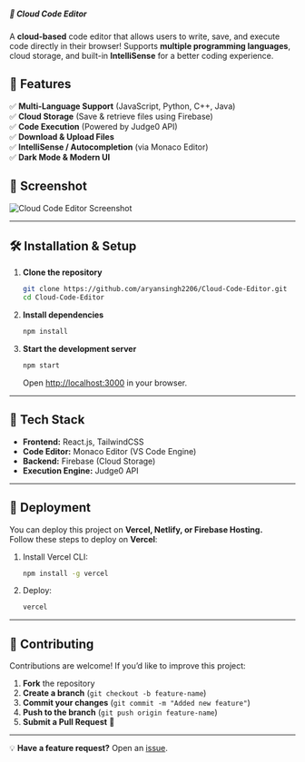 ##### 🚀 Cloud Code Editor  

A **cloud-based** code editor that allows users to write, save, and execute code directly in their browser! Supports **multiple programming languages**, cloud storage, and built-in **IntelliSense** for a better coding experience.  

## 🌟 Features  

✅ **Multi-Language Support** (JavaScript, Python, C++, Java)  
✅ **Cloud Storage** (Save & retrieve files using Firebase)  
✅ **Code Execution** (Powered by Judge0 API)  
✅ **Download & Upload Files**  
✅ **IntelliSense / Autocompletion** (via Monaco Editor)  
✅ **Dark Mode & Modern UI**  

 
## 📸 Screenshot  

![Cloud Code Editor Screenshot](![image](https://github.com/user-attachments/assets/6614ea4c-57fc-4c89-ad45-0335bc829025)
) <!-- Add a real screenshot -->

---

## 🛠️ Installation & Setup  

1. **Clone the repository**  
   ```sh
   git clone https://github.com/aryansingh2206/Cloud-Code-Editor.git
   cd Cloud-Code-Editor
   ```

2. **Install dependencies**  
   ```sh
   npm install
   ```

3. **Start the development server**  
   ```sh
   npm start
   ```
   Open [http://localhost:3000](http://localhost:3000) in your browser.  

---

## 🔧 Tech Stack  

- **Frontend:** React.js, TailwindCSS  
- **Code Editor:** Monaco Editor (VS Code Engine)  
- **Backend:** Firebase (Cloud Storage)  
- **Execution Engine:** Judge0 API  

---

## 🚀 Deployment  

You can deploy this project on **Vercel, Netlify, or Firebase Hosting.**  
Follow these steps to deploy on **Vercel**:  

1. Install Vercel CLI:  
   ```sh
   npm install -g vercel
   ```  
2. Deploy:  
   ```sh
   vercel
   ```  

---

## 🤝 Contributing  

Contributions are welcome! If you’d like to improve this project:  

1. **Fork** the repository  
2. **Create a branch** (`git checkout -b feature-name`)  
3. **Commit your changes** (`git commit -m "Added new feature"`)  
4. **Push to the branch** (`git push origin feature-name`)  
5. **Submit a Pull Request** 🚀  

---

💡 **Have a feature request?** Open an [issue](https://github.com/aryansingh2206/Cloud-Code-Editor/issues).  
